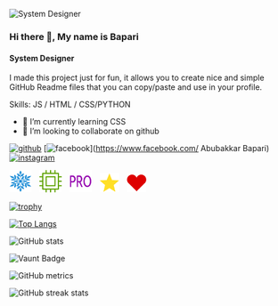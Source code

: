 ![System Designer](https://scontent.fhnd4-1.fna.fbcdn.net/v/t39.30808-6/475183436_627069609785850_2914660034010265978_n.jpg?_nc_cat=109&ccb=1-7&_nc_sid=a5f93a&_nc_ohc=fEWHEcQoMNYQ7kNvgHx60l7&_nc_oc=AdldoT5a3Aze7NPVtmf2AnUyEONDHzNLrN88-UzwXcq3ODUPqkv5GXUgI0LA_o1f9y0_2CBCnNc32nIHCwvjDBzZ&_nc_zt=23&_nc_ht=scontent.fhnd4-1.fna&_nc_gid=BkL7jPMH8ARolOWUosG2yg&oh=00_AYFuRtmXhduRw3XdRV7RQTCT6xqnpkl1X9gHtkKzCPbfag&oe=67EEE2C2)
 
 ### Hi there 👋, My name is Bapari
#### System Designer

I made this project just for fun, it allows you to create nice and simple GitHub Readme files that you can copy/paste and use in your profile.

Skills: JS / HTML / CSS/PYTHON

- 🌱 I’m currently learning CSS 
- 👯 I’m looking to collaborate on github 


[<img src='https://cdn.jsdelivr.net/npm/simple-icons@3.0.1/icons/github.svg' alt='github' height='40'>](https://github.com/bapari-007)  [<img src='https://cdn.jsdelivr.net/npm/simple-icons@3.0.1/icons/facebook.svg' alt='facebook' height='40'>](https://www.facebook.com/ Abubakkar Bapari)  [<img src='https://cdn.jsdelivr.net/npm/simple-icons@3.0.1/icons/instagram.svg' alt='instagram' height='40'>](https://www.instagram.com/abubakkarbapari/)  

<a href='https://archiveprogram.github.com/'><img src='https://raw.githubusercontent.com/acervenky/animated-github-badges/master/assets/acbadge.gif' width='40' height='40'></a> <a href='https://docs.github.com/en/developers'><img src='https://raw.githubusercontent.com/acervenky/animated-github-badges/master/assets/devbadge.gif' width='40' height='40'></a> <a href='https://github.com/pricing'><img src='https://raw.githubusercontent.com/acervenky/animated-github-badges/master/assets/pro.gif' width='40' height='40'></a> <a href='https://stars.github.com/'><img src='https://raw.githubusercontent.com/acervenky/animated-github-badges/master/assets/starbadge.gif' width='35' height='35'></a> <a href='https://docs.github.com/en/github/supporting-the-open-source-community-with-github-sponsors'><img src='https://raw.githubusercontent.com/acervenky/animated-github-badges/master/assets/sponsorbadge.gif' width='35' height='35'></a> 

[![trophy](https://github-profile-trophy.vercel.app/?username=bapari-007)](https://github.com/ryo-ma/github-profile-trophy)

[![Top Langs](https://github-readme-stats.vercel.app/api/top-langs/?username=bapari-007)](https://github.com/anuraghazra/github-readme-stats)

![GitHub stats](https://github-readme-stats.vercel.app/api?username=bapari-007&show_icons=true&count_private=true)  

![Vaunt Badge](https://api.vaunt.dev/v1/github/entities/bapari-007/contributions?format=svg&private=true)  

![GitHub metrics](https://metrics.lecoq.io/bapari-007)  

![GitHub streak stats](https://streak-stats.demolab.com/?user=bapari-007)  

